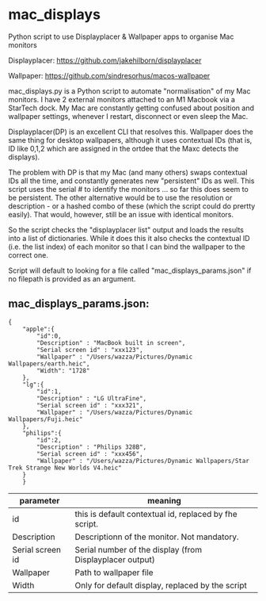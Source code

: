 # mac_displays
Python script to use Displayplacer &amp; Wallpaper apps to organise Mac monitors 

Displayplacer:  https://github.com/jakehilborn/displayplacer

Wallpaper:      https://github.com/sindresorhus/macos-wallpaper

mac_displays.py is a Python script to automate "normalisation" of my Mac monitors.  I have 2 external monitors attached to an M1 Macbook via a StarTech dock. 
My Mac are constantly getting confused about position and wallpaper settings, whenever I restart, disconnect or even sleep the Mac.

Displayplacer(DP) is an excellent CLI that resolves this.  Wallpaper does the same thing for desktop wallpapers, although it uses contextual IDs (that is, ID like 0,1,2 which are assigned in the ortdee that the Maxc detects the displays).

The problem with DP is that my Mac (and many others) swaps contextual IDs all the time, and constantly generates new "persistent" IDs as well.  This script uses the serial # to identify the monitors ... so far this does seem to be persistent.  The other alternative would be to use the resolution or description - or a hashed combo of these (which the script could do prertty easily).  That would, however, still be an issue with identical monitors.

So the script checks the "displayplacer list" output and loads the results into a list of dictionaries.  While it does this it also checks the contextual ID (i.e. the list index) of each monitor so that I can bind the wallpaper to the correct one.

Script will default to looking for a file called "mac_displays_params.json" if no filepath is provided as an argument.

## mac_displays_params.json: ##
```
{
    "apple":{
        "id":0,
        "Description" : "MacBook built in screen",
        "Serial screen id" : "xxx123",
        "Wallpaper" : "/Users/wazza/Pictures/Dynamic Wallpapers/earth.heic",
        "Width": "1728"
    },
    "lg":{
        "id":1,
        "Description" : "LG UltraFine",
        "Serial screen id" : "xxx321",
        "Wallpaper" : "/Users/wazza/Pictures/Dynamic Wallpapers/Fuji.heic"
    },
    "philips":{
        "id":2,
        "Description" : "Philips 328B",
        "Serial screen id" : "xxx456",
        "Wallpaper" : "/Users/wazza/Pictures/Dynamic Wallpapers/Star Trek Strange New Worlds V4.heic"
    }
    }
```

| parameter  | meaning |
| ------------- | ------------- |
| id  | this is default contextual id, replaced by fhe script.  |
| Description | Descriptionn of the monitor.  Not mandatory.
| Serial screen id  | Serial number of the display (from Displayplacer output)  |
| Wallpaper | Path to wallpaper file |
| Width | Only for default display, replaced by the script |